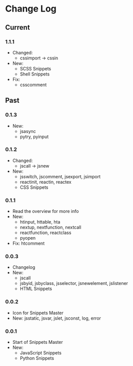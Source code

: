 # Change Log

## Current
### 1.1.1
- Changed:
    - cssimport -> cssin
- New:
    - SCSS Snippets
    - Shell Snippets
- Fix:
    - csscomment

## Past
### 0.1.3
- New:
    - jsasync
    - pytry, pyinput


### 0.1.2
- Changed:
    - jscall -> jsnew
- New:
    - jsswitch, jscomment, jsexport, jsimport
    - reactinit, reactin, reactex
    - CSS Snippets

### 0.1.1
- Read the overview for more info
- New:
    - htinput, httable, hta
    - nextup, nextfunction, nextcall
    - reactfunction, reactclass
    - pyopen
- Fix: htcomment

### 0.0.3
- Changelog
- New:
    - jscall
    - jsbyid, jsbyclass, jsselector, jsnewelement, jslistener
    - HTML Snippets

### 0.0.2
- Icon for Snippets Master
- New: jsstatic, jsvar, jslet, jsconst, log, error

### 0.0.1
- Start of Snippets Master
- New:
    - JavaScript Snippets
    - Python Snippets